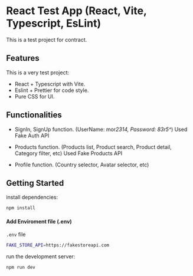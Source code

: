 # React Test App (React, Vite, Typescript, EsLint)

This is a test project for contract.

## Features

This is a very test project:

- React + Typescript with Vite.
- Eslint + Prettier for code style.
- Pure CSS for UI.

## Functionalities

- SignIn, SignUp function. (UserName: mor*2314, Password: 83r5^*) Used Fake Auth API

- Products function. (Products list, Product search, Product detail, Category filter, etc) Used Fake Products API

- Profile function. (Country selector, Avatar selector, etc)

## Getting Started

install dependencies:

```bash
npm install
```

#### Add Enviroment file (.env)

`.env` file

```bash
FAKE_STORE_API=https://fakestoreapi.com
```

run the development server:

```bash
npm run dev
```
